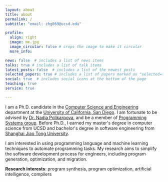 ```yaml
---
layout: about
title: about
permalink: /
subtitle: "email: zhg069@ucsd.edu"

profile:
  align: right
  image: me.jpg
  image_circular: false # crops the image to make it circular
  more_info:

news: false  # includes a list of news items
talks: true # includes a list of talk items
latest_posts: false  # includes a list of the newest posts
selected_papers: true # includes a list of papers marked as "selected={true}"
social: true  # includes social icons at the bottom of the page
teaching: true
service: true

---
```


I am a Ph.D. candidate in the [Computer Science and Engineering](https://cse.ucsd.edu) department at the [University of California, San Diego](https://www.ucsd.edu). I am fortunate to be advised by [Dr. Nadia Polikarpova](https://cseweb.ucsd.edu/~npolikarpova), and be a member of [Programming Systems group](https://cseweb.ucsd.edu/groups/progsys). Before Ph.D., I earned my master's degree in computer science from UCSD and bachelor's degree in software engineering from [Shanghai Jiao Tong University](https://www.sjtu.edu.cn).

I am interested in using programming language and machine learning techniques to automate programming tasks. My research aims to simplify the software development process for engineers, including program generation, optimization, and migration.

**Research interests**: program synthesis, program optimization, artificial intelligence, compilers
